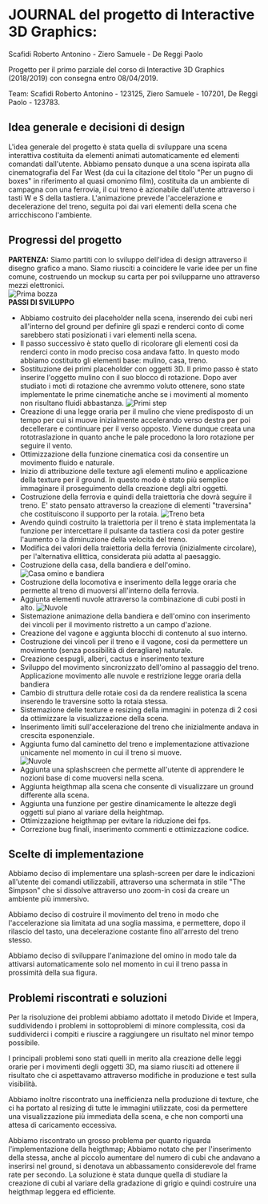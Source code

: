 # JOURNAL del progetto di Interactive 3D Graphics:
Scafidi Roberto Antonino - Ziero Samuele - De Reggi Paolo

Progetto per il primo parziale del corso di Interactive 3D Graphics (2018/2019) con consegna entro 08/04/2019.

Team:
Scafidi Roberto Antonino - 123125,
Ziero Samuele - 107201,
De Reggi Paolo - 123783.

## Idea generale e decisioni di design

L'idea generale del progetto è stata quella di sviluppare una scena interattiva costituita da elementi animati automaticamente ed elementi comandati dall'utente. Abbiamo pensato dunque a una scena ispirata alla cinematografia del Far West (da cui la citazione del titolo "Per un pugno di boxes" in riferimento al quasi omonimo film), costituita da un ambiente di campagna con una ferrovia, il cui treno è azionabile dall'utente attraverso i tasti W e S della tastiera. L'animazione prevede l'accelerazione e decelerazione del treno, seguita poi dai vari elementi della scena che arricchiscono l'ambiente.

## Progressi del progetto

**PARTENZA:**
Siamo partiti con lo sviluppo dell'idea di design attraverso il disegno grafico a mano. Siamo riusciti a coincidere le varie idee per un fine comune, costruendo un mockup su carta per poi svilupparne uno attraverso mezzi elettronici.  
![Prima bozza](Screenshot/bozza.png)  
**PASSI DI SVILUPPO**
- Abbiamo costruito dei placeholder nella scena, inserendo dei cubi neri all'interno del ground per definire gli spazi e renderci conto di come sarebbero stati posizionati i vari elementi nella scena.
- Il passo successivo è stato quello di ricolorare gli elementi cosi da renderci conto in modo preciso cosa andava fatto. In questo modo abbiamo costituito gli elementi base: mulino, casa, treno.
- Sostituzione dei primi placeholder con oggetti 3D. Il primo passo è stato inserire l'oggetto mulino con il suo blocco di rotazione. Dopo aver studiato i moti di rotazione che avremmo voluto ottenere, sono state implementate le prime cinematiche anche se i movimenti al momento non risultano fluidi abbastanza.
![Primi step](Screenshot/placeholder.png)
- Creazione di una legge oraria per il mulino che viene predisposto di un tempo per cui si muove inizialmente accelerando verso destra per poi decellerare e continuare per il verso opposto. Viene dunque creata una rototraslazione in quanto anche le pale procedono la loro rotazione per seguire il vento.
- Ottimizzazione della funzione cinematica cosi da consentire un movimento fluido e naturale.
- Inizio di attribuzione delle texture agli elementi mulino e applicazione della texture per il ground. In questo modo è stato più semplice immaginare il proseguimento della creazione degli altri oggetti.
- Costruzione della ferrovia e quindi della traiettoria che dovrà seguire il treno. E' stato pensato attraverso la creazione di elementi "traversina" che costituiscono il supporto per la rotaia.
![Treno beta](Screenshot/trenino_beta.png)
- Avendo quindi costruito la traiettoria per il treno è stata implementata la funzione per intercettare il pulsante da tastiera cosi da poter gestire l'aumento o la diminuzione della velocità del treno. 
- Modifica dei valori della traiettoria della ferrovia (inizialmente circolare), per l'alternativa ellittica, considerata più adatta al paesaggio.
- Costruzione della casa, della bandiera e dell'omino. 
![Casa omino e bandiera](Screenshot/casa.png)
- Costruzione della locomotiva e inserimento della legge oraria che permette al treno di muoversi all'interno della ferrovia. 
- Aggiunta elementi nuvole attraverso la combinazione di cubi posti in alto.
![Nuvole](Screenshot/nuvole.png)
- Sistemazione animazione della bandiera e dell'omino con inserimento dei vincoli per il movimento ristretto a un campo d'azione.
- Creazione del vagone e aggiunta blocchi di contenuto al suo interno.
- Costruzione dei vincoli per il treno e il vagone, cosi da permettere un movimento (senza possibilità di deragliare) naturale.
- Creazione cespugli, alberi, cactus e inserimento texture 
- Sviluppo del movimento sincronizzato dell'omino al passaggio del treno. Applicazione movimento alle nuvole e restrizione legge oraria della bandiera
- Cambio di struttura delle rotaie cosi da da rendere realistica la scena inserendo le traversine sotto la rotaia stessa.
- Sistemazione delle texture e resizing della immagini in potenza di 2 cosi da ottimizzare la visualizzazione della scena.
- Inserimento limiti sull'accelerazione del treno che inizialmente andava in crescita esponenziale.
- Aggiunta fumo dal caminetto del treno e implementazione attivazione unicamente nel momento in cui il treno si muove.  
![Nuvole](Screenshot/treno.png)
- Aggiunta una splashscreen che permette all'utente di apprendere le nozioni base di come muoversi nella scena.
- Aggiunta heigthmap alla scena che consente di visualizzare un ground differente alla scena.
- Aggiunta una funzione per gestire dinamicamente le altezze degli oggetti sul piano al variare della heightmap.
- Ottimizzazione heigthmap per evitare la riduzione dei fps.
- Correzione bug finali, inserimento commenti e ottimizzazione codice.


## Scelte di implementazione

Abbiamo deciso di implementare una splash-screen per dare le indicazioni all'utente dei comandi utilizzabili, attraverso una schermata in stile "The Simpson" che si dissolve attraverso uno zoom-in cosi da creare un ambiente più immersivo.

Abbiamo deciso di costruire il movimento del treno in modo che l'accelerazione sia limitata ad una soglia massima, e permettere, dopo il rilascio del tasto, una decelerazione costante fino all'arresto del treno stesso.

Abbiamo deciso di sviluppare l'animazione del omino in modo tale da attivarsi automaticamente solo nel momento in cui il treno passa in prossimità della sua figura.

## Problemi riscontrati e soluzioni

Per la risoluzione dei problemi abbiamo adottato il metodo Divide et Impera, suddividendo i problemi in sottoproblemi di minore complessita, cosi da suddividerci i compiti e riuscire a raggiungere un risultato nel minor tempo possibile.

I principali problemi sono stati quelli in merito alla creazione delle leggi orarie per i movimenti degli oggetti 3D, ma siamo riusciti ad ottenere il risultato che ci aspettavamo attraverso modifiche in produzione e test sulla visibilità.

Abbiamo inoltre riscontrato una inefficienza nella produzione di texture, che ci ha portato al resizing di tutte le immagini utilizzate, cosi da permettere una visualizzazione più immediata della scena, e che non comporti una attesa di caricamento eccessiva.

Abbiamo riscontrato un grosso problema per quanto riguarda l'implementazione della heigthmap; Abbiamo notato che per l'inserimento della stessa, anche al piccolo aumentare del numero di cubi che andavano a inserirsi nel ground, si denotava un abbassamento considerevole del frame rate per secondo. La soluzione è stata dunque quella di studiare la creazione di cubi al variare della gradazione di grigio e quindi costruire una heigthmap leggera ed efficiente.
